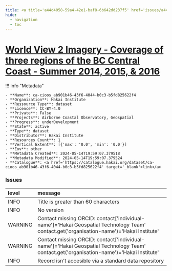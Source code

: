 ```yaml
---
title: <a title='a44d4058-59a4-42e1-baf8-6b642dd237f5' href='issues/a44d4058-59a4-42e1-baf8-6b642dd237f5/' target='_blank'>World View 2 Imagery - Coverage of three regions of the BC Central Coast - Summer 2014, 2015, & 2016</a>
hide:
  - navigation
  - toc
---
```


# <a title='a44d4058-59a4-42e1-baf8-6b642dd237f5' href='issues/a44d4058-59a4-42e1-baf8-6b642dd237f5/' target='_blank'>World View 2 Imagery - Coverage of three regions of the BC Central Coast - Summer 2014, 2015, & 2016</a>

<div id='map'></div>

!!! info "Metadata"
    
    - **Name**: ca-cioos_ab901b46-43f6-4044-b0c3-b5fd825622f4 
    - **Organization**: Hakai Institute 
    - **Ressource Type**: dataset 
    - **Licence**: CC-BY-4.0 
    - **Private**: False 
    - **Projects**: Airborne Coastal Observatory, Geospatial 
    - **Progress**: underDevelopment 
    - **State**: active 
    - **Type**: dataset 
    - **Distributor**: Hakai Institute 
    - **Resources Count**: 1 
    - **Vertical Extent**: [{'max': '0.0', 'min': '0.0'}] 
    - **Eov**: other 
    - **Metadata Created**: 2024-05-14T19:59:07.379518 
    - **Metadata Modified**: 2024-05-14T19:59:07.379524 
    - **Catalogue**: <a href='https://catalogue.hakai.org/dataset/ca-cioos_ab901b46-43f6-4044-b0c3-b5fd825622f4' target='_blank'>link</a> 

### Issues

| level   | message                                                                                                                                 |
|:--------|:----------------------------------------------------------------------------------------------------------------------------------------|
| INFO    | Title is greater than 60 characters                                                                                                     |
| INFO    | No version                                                                                                                              |
| WARNING | Contact missing ORCID: contact['individual-name']='Hakai Geospatial Technology Team' contact.get('organisation-name')='Hakai Institute' |
| WARNING | Contact missing ORCID: contact['individual-name']='Hakai Geospatial Technology Team' contact.get('organisation-name')='Hakai Institute' |
| INFO    | Record isn't accesible via a standard data repository                                                                                   |

<script>
   document.addEventListener("DOMContentLoaded", function() {
    var map = L.map('map').setView([51.505, -125.09], 5);
    L.tileLayer('https://tile.openstreetmap.org/{z}/{x}/{y}.png', {
        maxZoom: 19,
        attribution: '&copy; <a href="http://www.openstreetmap.org/copyright">OpenStreetMap</a>'
    }).addTo(map);
    var geojsonFeature = {
        "type": "Feature",
        "properties": {
            "name" : "<a title='a44d4058-59a4-42e1-baf8-6b642dd237f5' href='issues/a44d4058-59a4-42e1-baf8-6b642dd237f5/' target='_blank'>World View 2 Imagery - Coverage of three regions of the BC Central Coast - Summer 2014, 2015, & 2016</a>"
        },
        "geometry": {'type': 'Polygon', 'coordinates': [[[-128.61145019531247, 51.61801654877371], [-127.91931152343746, 51.61801654877371], [-127.91931152343746, 52.11325243469631], [-128.61145019531247, 52.11325243469631], [-128.61145019531247, 51.61801654877371]]]}
    }
    L.geoJSON(geojsonFeature).addTo(map);
   })
</script>